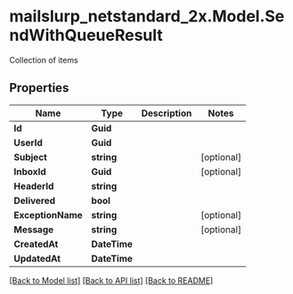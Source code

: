 # mailslurp_netstandard_2x.Model.SendWithQueueResult
Collection of items

## Properties

Name | Type | Description | Notes
------------ | ------------- | ------------- | -------------
**Id** | **Guid** |  | 
**UserId** | **Guid** |  | 
**Subject** | **string** |  | [optional] 
**InboxId** | **Guid** |  | [optional] 
**HeaderId** | **string** |  | 
**Delivered** | **bool** |  | 
**ExceptionName** | **string** |  | [optional] 
**Message** | **string** |  | [optional] 
**CreatedAt** | **DateTime** |  | 
**UpdatedAt** | **DateTime** |  | 

[[Back to Model list]](../README#documentation-for-models) [[Back to API list]](../README#documentation-for-api-endpoints) [[Back to README]](../README)

